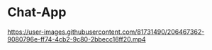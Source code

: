 # Chat-App

https://user-images.githubusercontent.com/81731490/206467362-9080796e-ff74-4cb2-9c80-2bbecc16ff20.mp4

